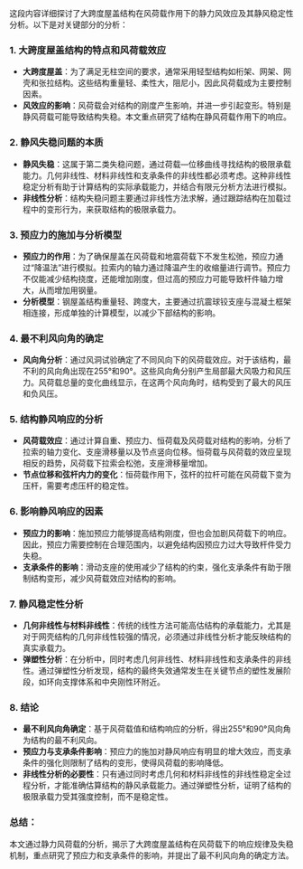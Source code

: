 这段内容详细探讨了大跨度屋盖结构在风荷载作用下的静力风效应及其静风稳定性分析。以下是对关键部分的分析：

### 1. **大跨度屋盖结构的特点和风荷载效应**
   - **大跨度屋盖**：为了满足无柱空间的要求，通常采用轻型结构如桁架、网架、网壳和张拉结构。这些结构重量轻、柔性大，阻尼小，因此风荷载成为主要控制因素。
   - **风效应的影响**：风荷载会对结构的刚度产生影响，并进一步引起变形。特别是静风荷载可能导致结构失稳。本文重点研究了结构在静风荷载作用下的响应。

### 2. **静风失稳问题的本质**
   - **静风失稳**：这属于第二类失稳问题，通过荷载—位移曲线寻找结构的极限承载能力。几何非线性、材料非线性和支承条件的非线性都必须考虑。这种非线性稳定分析有助于计算结构的实际承载能力，并结合有限元分析方法进行模拟。
   - **非线性分析**：结构失稳问题主要通过非线性方法求解，通过跟踪结构在加载过程中的变形行为，来获取结构的极限承载力。

### 3. **预应力的施加与分析模型**
   - **预应力的作用**：为了确保屋盖在风荷载和地震荷载下不发生松弛，预应力通过“降温法”进行模拟。拉索内的轴力通过降温产生的收缩量进行调节。预应力不仅能减少结构挠度，还能增加刚度，但过高的预应力可能导致杆件轴力增大，从而增加用钢量。
   - **分析模型**：钢屋盖结构重量轻、跨度大，主要通过抗震球铰支座与混凝土框架相连接，形成单独的计算模型，以减少下部结构的影响。

### 4. **最不利风向角的确定**
   - **风向角分析**：通过风洞试验确定了不同风向下的风荷载效应。对于该结构，最不利的风向角出现在255°和90°。这些风向角分别产生局部最大风吸力和风压力。风荷载总量的变化曲线显示，在这两个风向角时，结构受到了最大的风压和负风压。

### 5. **结构静风响应的分析**
   - **风荷载效应**：通过计算自重、预应力、恒荷载及风荷载对结构的影响，分析了拉索的轴力变化、支座滑移量以及节点竖向位移。恒荷载与风荷载的效应呈现相反的趋势，风荷载下拉索会松弛，支座滑移量增加。
   - **节点位移和弦杆内力的变化**：恒荷载作用下，弦杆的拉杆可能在风荷载下变为压杆，需要考虑压杆的稳定性。

### 6. **影响静风响应的因素**
   - **预应力的影响**：施加预应力能够提高结构刚度，但也会加剧风荷载下的响应。因此，预应力需要控制在合理范围内，以避免结构因预应力过大导致杆件受力失稳。
   - **支承条件的影响**：滑动支座的使用减少了结构的约束，强化支承条件有助于限制结构变形，减少风荷载效应对结构的影响。

### 7. **静风稳定性分析**
   - **几何非线性与材料非线性**：传统的线性方法可能高估结构的承载能力，尤其是对于网壳结构的几何非线性较强的情况，必须通过非线性分析才能反映结构的真实承载力。
   - **弹塑性分析**：在分析中，同时考虑几何非线性、材料非线性和支承条件的非线性。通过弹塑性分析发现，结构的最终失效通常发生在关键节点的塑性发展阶段，如环向支撑体系和中央刚性环附近。

### 8. **结论**
   - **最不利风向角确定**：基于风荷载值和结构响应的分析，得出255°和90°风向角为结构的最不利风向。
   - **预应力与支承条件影响**：预应力的施加对静风响应有明显的增大效应，而支承条件的强化则限制了结构的变形，使得风荷载的影响降低。
   - **非线性分析的必要性**：只有通过同时考虑几何和材料非线性的非线性稳定全过程分析，才能准确估算结构的静风承载能力。通过弹塑性分析，证明了结构的极限承载力受其强度控制，而不是稳定性。

### 总结：
本文通过静力风荷载的分析，揭示了大跨度屋盖结构在风荷载下的响应规律及失稳机制，重点研究了预应力和支承条件的影响，并提出了最不利风向角的确定方法。